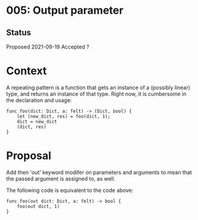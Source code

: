 # 005: Output parameter

## Status

Proposed 2021-09-19
Accepted ?

# Context

A repeating pattern is a function that gets an instance of a (possibly linear) type, and returns
an instance of that type.
Right now, it is cumbersome in the declaration and usage:
```
func foo(dict: Dict, a: felt) -> (Dict, bool) {
    let (new_dict, res) = foo(dict, 1);
    dict = new_dict
    (dict, res)
}
```

# Proposal
Add then 'out' keyword modifer on parameters and arguments to mean that the passed argument is
assigned to, as well.

The following code is equivalent to the code above:
```
func foo(out dict: Dict, a: felt) -> bool {
    foo(out dict, 1)
}
```
